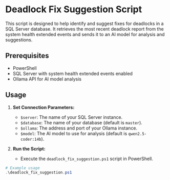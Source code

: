 # Deadlock Fix Suggestion Script

This script is designed to help identify and suggest fixes for deadlocks in a SQL Server database. It retrieves the most recent deadlock report from the system health extended events and sends it to an AI model for analysis and suggestions.

## Prerequisites

- PowerShell
- SQL Server with system health extended events enabled
- Ollama API for AI model analysis

## Usage

1. **Set Connection Parameters:**
   - `$server`: The name of your SQL Server instance.
   - `$database`: The name of your database (default is `master`).
   - `$ollama`: The address and port of your Ollama instance.
   - `$model`: The AI model to use for analysis (default is `qwen2.5-coder:14b`).

2. **Run the Script:**
   - Execute the `deadlock_fix_suggestion.ps1` script in PowerShell.

```powershell
# Example usage
.\deadlock_fix_suggestion.ps1
```